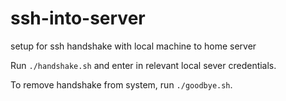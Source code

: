 # ssh-into-server
setup for ssh handshake with local machine to home server

Run `./handshake.sh` and enter in relevant local sever credentials.

To remove handshake from system, run `./goodbye.sh`. 
